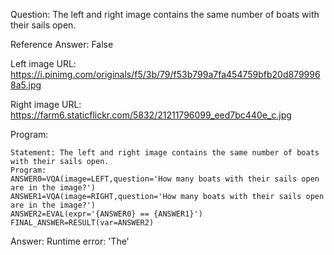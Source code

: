 Question: The left and right image contains the same number of boats with their sails open.

Reference Answer: False

Left image URL: https://i.pinimg.com/originals/f5/3b/79/f53b799a7fa454759bfb20d8799968a5.jpg

Right image URL: https://farm6.staticflickr.com/5832/21211796099_eed7bc440e_c.jpg

Program:

```
Statement: The left and right image contains the same number of boats with their sails open.
Program:
ANSWER0=VQA(image=LEFT,question='How many boats with their sails open are in the image?')
ANSWER1=VQA(image=RIGHT,question='How many boats with their sails open are in the image?')
ANSWER2=EVAL(expr='{ANSWER0} == {ANSWER1}')
FINAL_ANSWER=RESULT(var=ANSWER2)
```
Answer: Runtime error: 'The'

